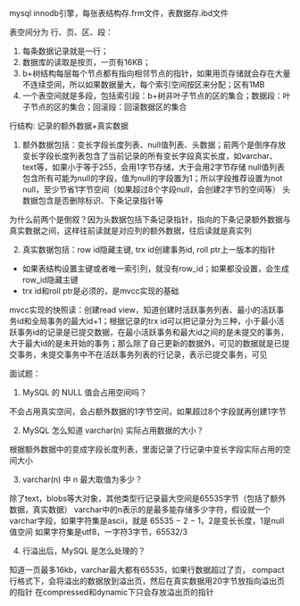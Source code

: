 mysql innodb引擎，每张表结构存.frm文件，表数据存.ibd文件

表空间分为 行、页、区、段：
1. 每条数据记录就是一行；
2. 数据库的读取是按页，一页有16KB；
3. b+树结构每层每个节点都有指向相邻节点的指针，如果用页存储就会存在大量不连续空间，所以如果数据量大，每个索引空间按区来分配；区有1MB
4. 一个表空间就是多段，包括索引段：b+树非叶子节点的区的集合；数据段：叶子节点的区的集合；回滚段：回滚数据区的集合

行结构: 记录的额外数据+真实数据
1. 额外数据包括：变长字段长度列表、null值列表、头数据；前两个是倒序存放
变长字段长度列表包含了当前记录的所有变长字段真实长度，如varchar、text等，如果小于等于255，会用1字节存储，大于会用2字节存储
null值列表包含所有可能为null的字段，值为null的字段置为1；所以字段推荐设置为not null，至少节省1字节空间（如果超过8个字段null，会创建2字节的空间等）
头数据包含是否删除标识、下条记录指针等

为什么前两个是倒叙？因为头数据包括下条记录指针，指向的下条记录额外数据与真实数据之间，这样往前读就是对应列的额外数据，往后读就是真实列

2. 真实数据包括：row id隐藏主键, trx id创建事务id, roll ptr上一版本的指针
- 如果表结构设置主键或者唯一索引列，就没有row_id；如果都没设置，会生成row_id隐藏主键
- trx id和roll ptr是必须的，是mvcc实现的基础

mvcc实现的快照读：创建read view，知道创建时活跃事务列表、最小的活跃事务id和全局事务的最大id+1；根据记录的trx id可以把记录分为三种，小于最小活跃事务id的记录是已提交数据，在最小活跃事务和最大id之间的是未提交的事务，大于最大id的是未开始的事务；那么除了自己更新的数据外，可见的数据就是已提交事务，未提交事务中不在活跃事务列表的行记录，表示已提交事务，可见

面试题：

1. MySQL 的 NULL 值会占用空间吗？

不会占用真实空间，会占额外数据的1字节空间，如果超过8个字段就再创建1字节

2. MySQL 怎么知道 varchar(n) 实际占用数据的大小？

根据额外数据中的变成字段长度列表，里面记录了行记录中变长字段实际占用的空间大小

3. varchar(n) 中 n 最大取值为多少？

除了text，blobs等大对象，其他类型行记录最大空间是65535字节（包括了额外数据，真实数据）
varchar中的n表示的是最多能存储多少字符，假设就一个varchar字段，如果字符集是ascii，就是 65535 − 2 − 1，2是变长长度，1是null值空间
如果字符集是utf8，一字符3字节，65532/3 

4. 行溢出后，MySQL 是怎么处理的？

知道一页最多16kb，varchar最大都有65535，如果行数据超过了页，
compact行格式下，会将溢出的数据放到溢出页，然后在真实数据用20字节放指向溢出页的指针
在compressed和dynamic下只会存放溢出页的指针